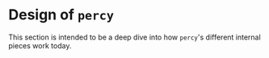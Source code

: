 # Design of `percy`

This section is intended to be a deep dive into how `percy`'s different internal pieces work today.

